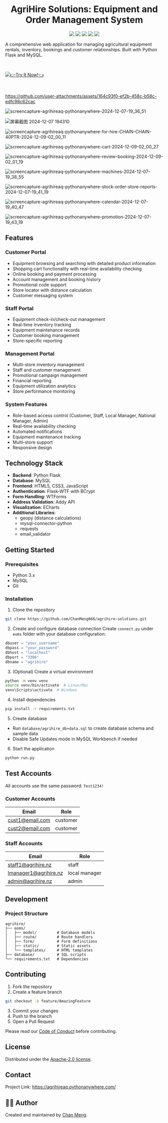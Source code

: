 <div align="center">
 <h1>AgriHire Solutions: Equipment and Order Management System</h1>
 <img src="https://img.shields.io/badge/Status-Active-brightgreen"/>
 <img src="https://img.shields.io/badge/License-MIT-blue"/>
 <img src="https://img.shields.io/badge/Version-1.0.0-orange"/>
 <img src="https://img.shields.io/badge/Python-3.8+-green"/>
 <img src="https://img.shields.io/badge/Flask-3.0.2-red"/>
</div>

A comprehensive web application for managing agricultural equipment rentals, inventory, bookings and customer relationships. Built with Python Flask and MySQL.

<br/>

[![👉Try It Now!👈](https://gradient-svg-generator.vercel.app/api/svg?text=%F0%9F%91%89Try%20It%20Now!%F0%9F%91%88&color=000000&height=60&gradientType=radial&duration=6s&color0=ffffff&template=pride-rainbow)](https://agrihireaq.pythonanywhere.com/)

<br/>


https://github.com/user-attachments/assets/164c93f0-ef2b-458c-b58c-edfc98c62cac


![screencapture-agrihireaq-pythonanywhere-2024-12-07-19_36_51](https://github.com/user-attachments/assets/49dc71c5-f128-4d59-8bd4-c5bcfffbbff3)

![屏幕截图 2024-12-07 194310](https://github.com/user-attachments/assets/ec1d7670-01fb-4d29-9aee-afe0d097c06d)

![screencapture-agrihireaq-pythonanywhere-for-hire-CHAIN-CHAIN-40PTR-2024-12-09-02_00_11](https://github.com/user-attachments/assets/a69d4bfa-a6f3-4efe-87af-3bf7ee85f984)

![screencapture-agrihireaq-pythonanywhere-cart-2024-12-09-02_00_27](https://github.com/user-attachments/assets/8ab6cc02-5fe2-4ce9-a1e7-28f1e793bb96)

![screencapture-agrihireaq-pythonanywhere-review-booking-2024-12-09-02_01_19](https://github.com/user-attachments/assets/53e92a24-a9ed-4ebe-8d80-86842f6a8854)

![screencapture-agrihireaq-pythonanywhere-machines-2024-12-07-19_38_55](https://github.com/user-attachments/assets/f8c6ba10-fe21-444c-af2a-b2313b965f0f)

![screencapture-agrihireaq-pythonanywhere-stock-order-store-reports-2024-12-07-19_41_19](https://github.com/user-attachments/assets/aa540e8e-c3bb-4382-a2e9-74fd6c8ab570)

![screencapture-agrihireaq-pythonanywhere-calendar-2024-12-07-19_40_47](https://github.com/user-attachments/assets/8400d025-2e84-4161-866c-4e73d88bdf82)

![screencapture-agrihireaq-pythonanywhere-promotion-2024-12-07-19_43_19](https://github.com/user-attachments/assets/eb4346cd-9b0a-4fac-b0f2-541750ea62a2)

## Features

### Customer Portal
- Equipment browsing and searching with detailed product information 
- Shopping cart functionality with real-time availability checking
- Online booking and payment processing
- Account management and booking history
- Promotional code support
- Store locator with distance calculation
- Customer messaging system

### Staff Portal
- Equipment check-in/check-out management
- Real-time inventory tracking
- Equipment maintenance records
- Customer booking management
- Store-specific reporting

### Management Portal
- Multi-store inventory management
- Staff and customer management
- Promotional campaign management 
- Financial reporting
- Equipment utilization analytics
- Store performance monitoring

### System Features
- Role-based access control (Customer, Staff, Local Manager, National Manager, Admin)
- Real-time availability checking
- Automated notifications
- Equipment maintenance tracking
- Multi-store support
- Responsive design

## Technology Stack

- **Backend**: Python Flask
- **Database**: MySQL
- **Frontend**: HTML5, CSS3, JavaScript
- **Authentication**: Flask-WTF with BCrypt
- **Form Handling**: WTForms
- **Address Validation**: Addy API
- **Visualization**: ECharts
- **Additional Libraries**: 
  - geopy (distance calculations)
  - mysql-connector-python
  - requests
  - email_validator

## Getting Started

### Prerequisites
- Python 3.x
- MySQL
- Git

### Installation

1. Clone the repository
```bash
git clone https://github.com/ChanMeng666/agrihire-solutions.git
```

2. Create and configure database connection
Create `connect.py` under `eoms` folder with your database configuration:
```python
dbuser = "your_username"
dbpass = "your_password" 
dbhost = "localhost"
dbport = "3306"
dbname = "agrihire"
```

3. (Optional) Create a virtual environment
```bash
python -m venv venv
source venv/bin/activate  # Linux/Mac
venv\Scripts\activate  # Windows
```

4. Install dependencies
```bash
pip install -r requirements.txt
```

5. Create database
- Run `database/agrihire_db+data.sql` to create database schema and sample data
- Disable Safe Updates mode in MySQL Workbench if needed

6. Start the application
```bash
python run.py
```

## Test Accounts

All accounts use the same password: `Test1234!`

### Customer Accounts
| Email           | Role     |
| --------------- | -------- |
| cust1@email.com | customer |
| cust2@email.com | customer |

### Staff Accounts
| Email                 | Role          |
| --------------------- | ------------- |
| staff1@agrihire.nz    | staff         |
| lmanager1@agrihire.nz | local manager |
| admin@agrihire.nz     | admin         |

## Development

### Project Structure
```
agrihire/
├── eoms/
│   ├── model/         # Database models 
│   ├── route/         # Route handlers
│   ├── form/          # Form definitions 
│   ├── static/        # Static assets
│   └── templates/     # HTML templates
├── database/          # SQL scripts
└── requirements.txt   # Dependencies
```

## Contributing

1. Fork the repository
2. Create a feature branch
```bash
git checkout -b feature/AmazingFeature
```
3. Commit your changes
4. Push to the branch
5. Open a Pull Request

Please read our [Code of Conduct](CODE_OF_CONDUCT.md) before contributing.

## License

Distributed under the [Apache-2.0 license](LICENSE).

## Contact

Project Link: https://agrihireaq.pythonanywhere.com/

## 🙋‍♀ Author

Created and maintained by [Chan Meng](https://github.com/ChanMeng666).

